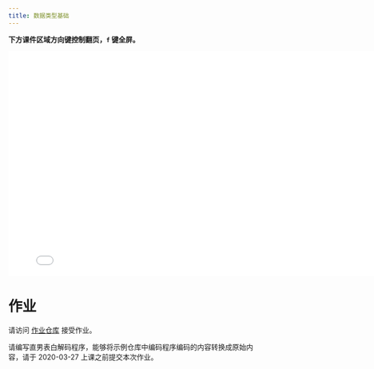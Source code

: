 ```yaml
---
title: 数据类型基础
---
```


**下方课件区域方向键控制翻页，`f` 键全屏。**

<iframe src="./slideshow.html" frameborder=0 width=800 height=450></iframe>

# 作业

请访问 [作业仓库](https://classroom.github.com/a/Tjqb0zni) 接受作业。

请编写直男表白解码程序，能够将示例仓库中编码程序编码的内容转换成原始内容，请于 2020-03-27 上课之前提交本次作业。